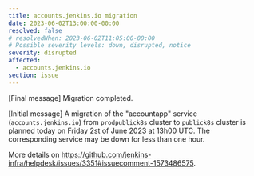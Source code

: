 ```yaml
---
title: accounts.jenkins.io migration
date: 2023-06-02T13:00:00-00:00
resolved: false
# resolvedWhen: 2023-06-02T11:05:00-00:00
# Possible severity levels: down, disrupted, notice
severity: disrupted
affected:
  - accounts.jenkins.io
section: issue
---
```


[Final message]
Migration completed.

[Initial message]
A migration of the "accountapp" service (`accounts.jenkins.io`) from `prodpublick8s` cluster to `publick8s` cluster is planned today on Friday 2st of June 2023 at 13h00 UTC.
The corresponding service may be down for less than one hour.

More details on https://github.com/jenkins-infra/helpdesk/issues/3351#issuecomment-1573486575.
